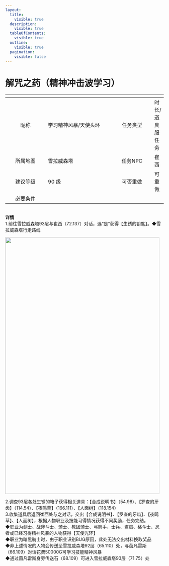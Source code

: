 ```yaml
---
layout:
  title:
    visible: true
  description:
    visible: true
  tableOfContents:
    visible: true
  outline:
    visible: true
  pagination:
    visible: false
---
```


# 解咒之药（精神冲击波学习）

<table data-header-hidden><thead><tr><th width="114" align="center"></th><th width="200"></th><th width="112" align="center"></th><th></th></tr></thead><tbody><tr><td align="center">昵称</td><td>学习精神风暴/天使头环</td><td align="center">任务类型</td><td>时长/道具服任务</td></tr><tr><td align="center">所属地图</td><td>雪拉威森塔</td><td align="center">任务NPC</td><td>崔西</td></tr><tr><td align="center">建议等级</td><td>90 级</td><td align="center">可否重做</td><td>可重做</td></tr><tr><td align="center">必要条件</td><td></td><td align="center"></td><td></td></tr></tbody></table>

\
**详情**\
1.前往雪拉威森塔93层与崔西（72.137）对话，选“是”获得【生锈的钥匙】。◆雪拉威森塔行走路线

<div align="left">

<img src="http://www.molibaike.com/Attachment/Download?path=%2F201705%2F16%2Fce710b3d-f912-408c-9a15-8ae10f2cf8a6" alt="" height="816" width="490">

</div>

2.调查93层各处生锈的箱子获得相关道具：【合成说明书】（54.98）、【罗查的牙齿】（114.54）、【夜鸣草】（166.111）、【人面树】（118.154）\
3.收集道具后返回崔西处与之对话，交出【合成说明书】、【罗查的牙齿】、【夜鸣草】、【人面树】，根据人物职业及技能习得情况获得不同奖励，任务完结。\
◆职业为剑士、战斧斗士、骑士、教团骑士、弓箭手、士兵、盗贼、格斗士、忍者或已经习得精神风暴的人物获得【天使光环】\
◆职业为暗黑骑士时，由于职业识别BUG原因，此处无法交出材料换取奖品\
◆非上述情况的人物会传送至雪拉威森塔92层（65.110）处，与茵凡雷斯（66.109）对话花费50000G可学习技能精神风暴\
◆通过茵凡雷斯身旁传送石（68.109）可进入雪拉威森塔93层（71.75）处
